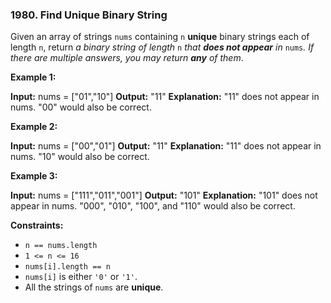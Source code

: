 ### 1980\. Find Unique Binary String

Given an array of strings `nums` containing `n` **unique** binary strings each of length `n`, return _a binary string of length_ `n` _that **does not appear** in_ `nums`_. If there are multiple answers, you may return **any** of them_.

**Example 1:**

**Input:** nums = \["01","10"\]
**Output:** "11"
**Explanation:** "11" does not appear in nums. "00" would also be correct.

**Example 2:**

**Input:** nums = \["00","01"\]
**Output:** "11"
**Explanation:** "11" does not appear in nums. "10" would also be correct.

**Example 3:**

**Input:** nums = \["111","011","001"\]
**Output:** "101"
**Explanation:** "101" does not appear in nums. "000", "010", "100", and "110" would also be correct.

**Constraints:**

*   `n == nums.length`
*   `1 <= n <= 16`
*   `nums[i].length == n`
*   `nums[i]` is either `'0'` or `'1'`.
*   All the strings of `nums` are **unique**.
